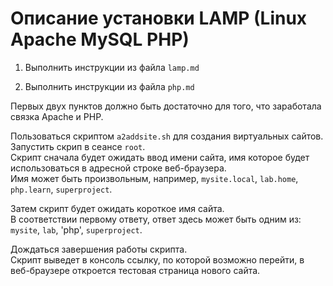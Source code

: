 # Описание установки LAMP (Linux Apache MySQL PHP)

1. Выполнить инструкции из файла `lamp.md`

2. Выполнить инструкции из файла `php.md`

Первых двух пунктов должно быть достаточно для того, что заработала связка Apache и PHP.

Пользоваться скриптом `a2addsite.sh` для создания виртуальных сайтов.  
Запустить скрип в сеансе `root`.  
Скрипт сначала будет ожидать ввод имени сайта, имя которое будет использоваться в адресной строке веб-браузера.  
Имя может быть произвольным, например, `mysite.local`, `lab.home`, `php.learn`, `superproject`.  

Затем скрипт будет ожидать короткое имя сайта.  
В соответствии первому ответу, ответ здесь может быть одним из:
`mysite`, `lab`, 'php', `superproject`.

Дождаться завершения работы скрипта.  
Скрипт выведет в консоль ссылку, по которой возможно перейти, в веб-браузере откроется тестовая страница нового сайта.
